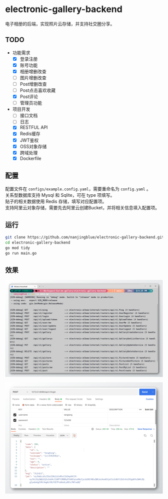 # electronic-gallery-backend
电子相册的后端，实现照片云存储，并支持社交圈分享。
## TODO
* 功能需求
    - [x] 登录注册
    - [x] 账号功能
    - [x] 相册增删改查
    - [ ] 图片增删改查
    - [ ] Post增删改查
    - [ ] Post点击喜欢收藏
    - [x] Post评论
    - [ ] 管理员功能
* 项目开发
  - [ ] 接口文档
  - [ ] 日志
  - [x] RESTFUL API
  - [x] Redis缓存
  - [x] JWT鉴权
  - [x] OSS对象存储
  - [x] 跨域处理
  - [x] Dockerfile
## 配置
配置文件在 `configs/example.config.yaml`，需要重命名为 `config.yaml` 。    
关系型数据库支持 Mysql 和 Sqlite，可在 type 项填写。    
贴子的相关数据使用 Redis 存储，填写对应配置项。   
支持阿里云对象存储，需要先去阿里云创建Bucket，并将相关信息填入配置项。
## 运行
```Bash
git clone https://github.com/nanjingblue/electronic-gallery-backend.git
cd electronic-gallery-backend
go mod tidy
go run main.go
```
## 效果

![image-20221129202719860](https://raw.githubusercontent.com/nanjingblue/gallery/master/images/202211292027964.png)

![image-20221129202656834](https://raw.githubusercontent.com/nanjingblue/gallery/master/images/202211292026910.png)
